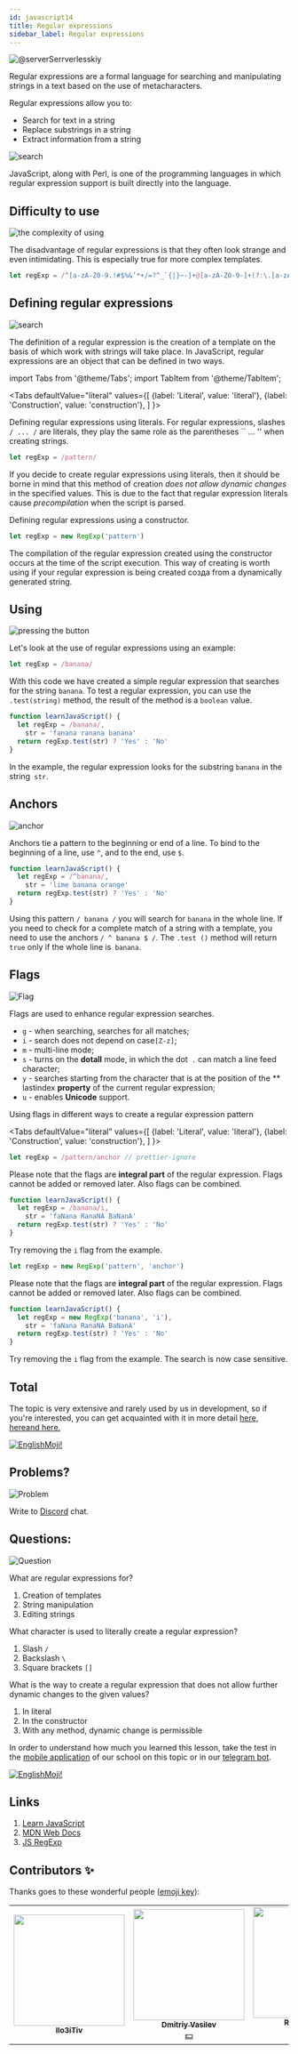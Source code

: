 ```yaml
---
id: javascript14
title: Regular expressions
sidebar_label: Regular expressions
---
```


![@serverSerrverlesskiy](/img/javascript/headers/13.jpg)

Regular expressions are a formal language for searching and manipulating strings in a text based on the use of metacharacters.

Regular expressions allow you to:

- Search for text in a string
- Replace substrings in a string
- Extract information from a string

![search](https://media.giphy.com/media/l46Cy1rHbQ92uuLXa/giphy.gif)

JavaScript, along with Perl, is one of the programming languages in which regular expression support is built directly into the language.

## Difficulty to use

![the complexity of using](https://media.giphy.com/media/5XYsIwzY00ONq/giphy.gif)

The disadvantage of regular expressions is that they often look strange and even intimidating. This is especially true for more complex templates.

```jsx
let regExp = /^[a-zA-Z0-9.!#$%&’*+/=?^_`{|}~-]+@[a-zA-Z0-9-]+(?:\.[a-zA-Z0-9-]+)*$/
```

## Defining regular expressions

![search](https://media.giphy.com/media/RMwYOO5e8pr1lhL8K7/giphy.gif)

The definition of a regular expression is the creation of a template on the basis of which work with strings will take place. In JavaScript, regular expressions are an object that can be defined in two ways.

import Tabs from '@theme/Tabs';
import TabItem from '@theme/TabItem';

<Tabs
defaultValue="literal"
values={[
{label: 'Literal', value: 'literal'},
{label: 'Construction', value: 'construction'},
]
}>
<TabItem value="literal">

Defining regular expressions using literals. For regular expressions, slashes `/ ... /` are literals, they play the same role as the parentheses `` ... '' when creating strings.

```jsx
let regExp = /pattern/
```

If you decide to create regular expressions using literals, then it should be borne in mind that this method of creation _does not allow dynamic changes_ in the specified values. This is due to the fact that regular expression literals cause _precompilation_ when the script is parsed.

  </TabItem>
  
  <TabItem value="construction">

Defining regular expressions using a constructor.

```jsx
let regExp = new RegExp('pattern')
```

The compilation of the regular expression created using the constructor occurs at the time of the script execution. This way of creating is worth using if your regular expression is being created созда from a dynamically generated string.

  </TabItem>
</Tabs>

## Using

![pressing the button](https://media.giphy.com/media/12hhLP67q6PqCs/giphy.gif)

Let's look at the use of regular expressions using an example:

```jsx
let regExp = /banana/
```

With this code we have created a simple regular expression that searches for the string `banana`. To test a regular expression, you can use the `.test(string)` method, the result of the method is a `boolean` value.

```jsx live
function learnJavaScript() {
  let regExp = /banana/,
    str = 'fanana ranana banana'
  return regExp.test(str) ? 'Yes' : 'No'
}
```

In the example, the regular expression looks for the substring `banana` in the string` str`.

## Anchors

![anchor](https://media.giphy.com/media/3ohze1LSWrEGCML02Y/giphy.gif)

Anchors tie a pattern to the beginning or end of a line. To bind to the beginning of a line, use `^`, and to the end, use `$`.

```jsx live
function learnJavaScript() {
  let regExp = /^banana/,
    str = 'lime banana orange'
  return regExp.test(str) ? 'Yes' : 'No'
}
```

Using this pattern `/ banana /` you will search for `banana` in the whole line. If you need to check for a complete match of a string with a template, you need to use the anchors `/ ^ banana $ /`. The `.test ()` method will return `true`  only if the whole line is` banana`.

## Flags

![Flag](https://media.giphy.com/media/ihRmRCxJuIi3pCORTL/giphy.gif)

Flags are used to enhance regular expression searches.

- `g` - when searching, searches for all matches;
- `i` - search does not depend on case`[Z-z]`;
- `m` - multi-line mode;
- `s` - turns on the **dotall** mode, in which the dot` .` can match a line feed character;
- `y` - searches starting from the character that is at the position of the ** lastindex **property** of the current regular expression;
- `u` - enables **Unicode** support.

Using flags in different ways to create a regular expression pattern

<Tabs
defaultValue="literal"
values={[
{label: 'Literal', value: 'literal'},
{label: 'Construction', value: 'construction'},
]
}>
<TabItem value="literal">

```jsx
let regExp = /pattern/anchor // prettier-ignore
```

Please note that the flags are **integral part** of the regular expression. Flags cannot be added or removed later. Also flags can be combined.

```jsx live
function learnJavaScript() {
  let regExp = /banana/i,
    str = 'faNana RanaNA BaNanA'
  return regExp.test(str) ? 'Yes' : 'No'
}
```

Try removing the `i` flag from the example.
</TabItem>
<TabItem value="construction">

```jsx
let regExp = new RegExp('pattern', 'anchor')
```

Please note that the flags are **integral part** of the regular expression. Flags cannot be added or removed later. Also flags can be combined.

```jsx live
function learnJavaScript() {
  let regExp = new RegExp('banana', 'i'),
    str = 'faNana RanaNA BaNanA'
  return regExp.test(str) ? 'Yes' : 'No'
}
```

Try removing the `i` flag from the example. The search is now case sensitive.
</TabItem>
</Tabs>

## Total

The topic is very extensive and rarely used by us in development, so if you're interested, you can get acquainted with it in more detail [here,](https://learn.javascript.ru/regular-expressions) [here](https://developer.mozilla.org/en/docs/Web/JavaScript/Guide/Regular_Expressions)[and here.](https://tuhub.ru/frontend/js-regexp)

 [![EnglishMoji!](/img/logo/englishmoji.png)](https://apps.apple.com/kz/app/englishmoji/id6450254885)

## Problems?

![Problem](https://media.giphy.com/media/xTiTnGeUsWOEwsGoG4/giphy.gif)

Write to [Discord](https://discord.gg/6GDAfXn) chat.

## Questions:

![Question](https://media.giphy.com/media/l0HlRnAWXxn0MhKLK/giphy.gif)

What are regular expressions for?

1. Creation of templates
2. String manipulation
3. Editing strings

What character is used to literally create a regular expression?

1. Slash `/`
2. Backslash `\`
3. Square brackets `[]`

What is the way to create a regular expression that does not allow further dynamic changes to the given values?

1. In literal
2. In the constructor
3. With any method, dynamic change is permissible

In order to understand how much you learned this lesson, take the test in the [mobile application](http://onelink.to/njhc95) of our school on this topic or in our [telegram bot](https://t.me/javascriptcamp_bot).

[![EnglishMoji!](/img/logo/englishmoji.png)](https://apps.apple.com/kz/app/englishmoji/id6450254885)

## Links

1. [Learn JavaScript](https://learn.javascript.ru/regular-expressions)
2. [MDN Web Docs](https://developer.mozilla.org/ru/docs/Web/JavaScript/Guide/Regular_Expressions)
3. [JS RegExp](https://tuhub.ru/frontend/js-regexp)

## Contributors ✨

Thanks goes to these wonderful people ([emoji key](https://allcontributors.org/docs/en/emoji-key)):

<table>
  <tr> 
    <td align="center"><a href="https://github.com/IIo3iTiv"><img src="https://avatars1.githubusercontent.com/u/72025062?v=4?s=200" width="200px;" alt=""/><br /><sub><b>IIo3iTiv</b></sub></a><br /><a href="https://github.com/gHashTag/react-native-village/commits?author=IIo3iTiv" title="Documentation">  </a></td>
    <td align="center"><a href="https://fullstackserverless.github.io/"><img src="https://avatars0.githubusercontent.com/u/6774813?v=4?s=200" width="200px;" alt=""/><br /><sub><b>Dmitriy Vasilev</b></sub></a><br /><a href="#financial-gHashTag" title="Financial">💵</a></td>
    <td align="center"><a href="https://github.com/Resoner2005"><img src="https://avatars1.githubusercontent.com/u/75675814?v=4?s=200" width="200px;" alt=""/><br /><sub><b>Resoner2005</b></sub></a><br /><a href="https://github.com/gHashTag/react-native-village/issues?q=author%3AResoner2005" title="Bug reports">🐛 🎨 🖋</a></td>
    <td align="center"><a href="https://github.com/Navernoss"><img src="https://avatars0.githubusercontent.com/u/75784137?v=4?s=200" width="200px;" alt=""/><br /><sub><b>Navernoss</b></sub></a><br /><a href="#content-Navernoss" title="Content">🖋 🐛 🎨 </a></td>
  </tr>
  
</table>

